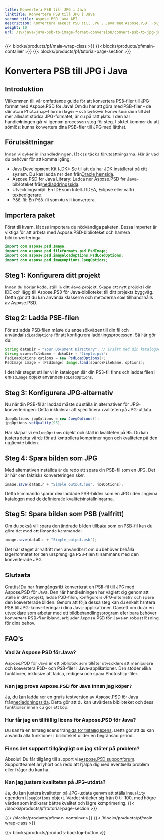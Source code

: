 ```yaml
---
title: Konvertera PSB till JPG i Java
linktitle: Konvertera PSB till JPG i Java
second_title: Aspose.PSD Java API
description: Konvertera enkelt PSB till JPG i Java med Aspose.PSD. Följ vår detaljerade guide för sömlösa bildkonverteringar. Ladda ner, prova och köp Aspose.PSD.
weight: 10
url: /sv/java/java-psb-to-image-format-conversion/convert-psb-to-jpg-java/
---
```


{{< blocks/products/pf/main-wrap-class >}}
{{< blocks/products/pf/main-container >}}
{{< blocks/products/pf/tutorial-page-section >}}

# Konvertera PSB till JPG i Java

## Introduktion
Välkommen till vår omfattande guide för att konvertera PSB-filer till JPG-format med Aspose.PSD för Java! Om du har att göra med PSB-filer – de där stora Photoshop-filerna i lager – och behöver konvertera dem till det mer allmänt stödda JPG-formatet, är du på rätt plats. I den här handledningen går vi igenom processen steg för steg. I slutet kommer du att sömlöst kunna konvertera dina PSB-filer till JPG med lätthet.
## Förutsättningar
Innan vi dyker in i handledningen, låt oss täcka förutsättningarna. Här är vad du behöver för att komma igång:
-  Java Development Kit (JDK): Se till att du har JDK installerat på ditt system. Du kan ladda ner den från[Oracle hemsida](https://www.oracle.com/java/technologies/javase-downloads.html).
-  Aspose.PSD for Java Library: Ladda ner Aspose.PSD for Java-biblioteket från[nedladdningssida](https://releases.aspose.com/psd/java/).
- Utvecklingsmiljö: En IDE som IntelliJ IDEA, Eclipse eller valfri textredigerare.
- PSB-fil: En PSB-fil som du vill konvertera.
## Importera paket
Först till kvarn, låt oss importera de nödvändiga paketen. Dessa importer är viktiga för att arbeta med Aspose.PSD-biblioteket och hantera bildkonverteringar.
```java
import com.aspose.psd.Image;
import com.aspose.psd.fileformats.psd.PsdImage;
import com.aspose.psd.imageloadoptions.PsdLoadOptions;
import com.aspose.psd.imageoptions.JpegOptions;
```
## Steg 1: Konfigurera ditt projekt
Innan du börjar koda, ställ in ditt Java-projekt. Skapa ett nytt projekt i din IDE och lägg till Aspose.PSD för Java-biblioteket till ditt projekts byggväg. Detta gör att du kan använda klasserna och metoderna som tillhandahålls av Aspose.PSD.
## Steg 2: Ladda PSB-filen
 För att ladda PSB-filen måste du ange sökvägen till din fil och använda`PsdLoadOptions` för att konfigurera laddningsprocessen. Så här gör du:
```java
String dataDir = "Your Document Directory"; // Ersätt med din katalogsökväg
String sourceFileName = dataDir + "Simple.psb";
PsdLoadOptions options = new PsdLoadOptions();
PsdImage image = (PsdImage) Image.load(sourceFileName, options);
```
 I det här steget ställer vi in katalogen där din PSB-fil finns och laddar filen i en`PsdImage` objekt använder`PsdLoadOptions`.
## Steg 3: Konfigurera JPG-alternativ
Nu när din PSB-fil är laddad måste du ställa in alternativen för JPG-konverteringen. Detta inkluderar att specificera kvaliteten på JPG-utdata.
```java
JpegOptions jpgOptions = new JpegOptions();
jpgOptions.setQuality(95);
```
Här skapar vi en`JpegOptions` objekt och ställ in kvaliteten på 95. Du kan justera detta värde för att kontrollera komprimeringen och kvaliteten på den utgående bilden.
## Steg 4: Spara bilden som JPG
Med alternativen inställda är du redo att spara din PSB-fil som en JPG. Det är här den faktiska konverteringen sker.
```java
image.save(dataDir + "Simple_output.jpg", jpgOptions);
```
Detta kommando sparar den laddade PSB-bilden som en JPG i den angivna katalogen med de definierade kvalitetsinställningarna.
## Steg 5: Spara bilden som PSB (valfritt)
Om du också vill spara den ändrade bilden tillbaka som en PSB-fil kan du göra det med ett liknande kommando:
```java
image.save(dataDir + "Simple_output.psb");
```
Det här steget är valfritt men användbart om du behöver behålla lagerformatet för den ursprungliga PSB-filen tillsammans med den konverterade JPG.
## Slutsats
Grattis! Du har framgångsrikt konverterat en PSB-fil till JPG med Aspose.PSD för Java. Den här handledningen har väglett dig genom att ställa in ditt projekt, ladda PSB-filen, konfigurera JPG-alternativ och spara den konverterade bilden. Genom att följa dessa steg kan du enkelt hantera PSB till JPG-konverteringar i dina Java-applikationer.
Oavsett om du är en utvecklare som arbetar med ett bildbehandlingsprogram eller bara behöver konvertera PSB-filer ibland, erbjuder Aspose.PSD för Java en robust lösning för dina behov.
## FAQ's
### Vad är Aspose.PSD för Java?
Aspose.PSD för Java är ett bibliotek som tillåter utvecklare att manipulera och konvertera PSD- och PSB-filer i Java-applikationer. Den stöder olika funktioner, inklusive att ladda, redigera och spara Photoshop-filer.
### Kan jag prova Aspose.PSD för Java innan jag köper?
 Ja, du kan ladda ner en gratis testversion av Aspose.PSD för Java från[nedladdningssida](https://releases.aspose.com/). Detta gör att du kan utvärdera biblioteket och dess funktioner innan du gör ett köp.
### Hur får jag en tillfällig licens för Aspose.PSD för Java?
 Du kan få en tillfällig licens från[sida för tillfällig licens](https://purchase.aspose.com/temporary-license/). Detta gör att du kan använda alla funktioner i biblioteket under en begränsad period.
### Finns det support tillgängligt om jag stöter på problem?
 Absolut! Du får tillgång till support via[Aspose.PSD supportforum](https://forum.aspose.com/c/psd/34). Supportteamet är lyhört och redo att hjälpa dig med eventuella problem eller frågor du kan ha.
### Kan jag justera kvaliteten på JPG-utdata?
 Ja, du kan justera kvaliteten på JPG-utdata genom att ställa in`Quality` egendom i`JpegOptions` objekt. Värdet sträcker sig från 0 till 100, med högre värden som indikerar bättre kvalitet och lägre komprimering.
{{< /blocks/products/pf/tutorial-page-section >}}

{{< /blocks/products/pf/main-container >}}
{{< /blocks/products/pf/main-wrap-class >}}

{{< blocks/products/products-backtop-button >}}
